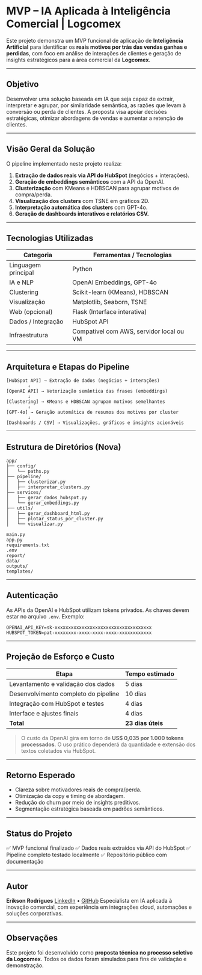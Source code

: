 # MVP – IA Aplicada à Inteligência Comercial | Logcomex

Este projeto demonstra um MVP funcional de aplicação de **Inteligência Artificial** para identificar os **reais motivos por trás das vendas ganhas e perdidas**, com foco em análise de interações de clientes e geração de insights estratégicos para a área comercial da **Logcomex**.

---

## Objetivo

Desenvolver uma solução baseada em IA que seja capaz de extrair, interpretar e agrupar, por similaridade semântica, as razões que levam à conversão ou perda de clientes. A proposta visa apoiar decisões estratégicas, otimizar abordagens de vendas e aumentar a retenção de clientes.

---

## Visão Geral da Solução

O pipeline implementado neste projeto realiza:

1. **Extração de dados reais via API do HubSpot** (negócios + interações).
2. **Geração de embeddings semânticos** com a API da OpenAI.
3. **Clusterização** com KMeans e HDBSCAN para agrupar motivos de compra/perda.
4. **Visualização dos clusters** com TSNE em gráficos 2D.
5. **Interpretação automática dos clusters** com GPT-4o.
6. **Geração de dashboards interativos e relatórios CSV.**

---

## Tecnologias Utilizadas

| Categoria           | Ferramentas / Tecnologias                |
| ------------------- | ---------------------------------------- |
| Linguagem principal | Python                                   |
| IA e NLP            | OpenAI Embeddings, GPT-4o                |
| Clustering          | Scikit-learn (KMeans), HDBSCAN           |
| Visualização        | Matplotlib, Seaborn, TSNE                |
| Web (opcional)      | Flask (Interface interativa)             |
| Dados / Integração  | HubSpot API                              |
| Infraestrutura      | Compatível com AWS, servidor local ou VM |

---

## Arquitetura e Etapas do Pipeline

```text
[HubSpot API] → Extração de dados (negócios + interações)
        ↓
[OpenAI API] → Vetorização semântica das frases (embeddings)
        ↓
[Clustering] → KMeans e HDBSCAN agrupam motivos semelhantes
        ↓
[GPT-4o] → Geração automática de resumos dos motivos por cluster
        ↓
[Dashboards / CSV] → Visualizações, gráficos e insights acionáveis
```

---

## Estrutura de Diretórios (Nova)

```
app/
├── config/
│   └── paths.py
├── pipeline/
│   ├── clusterizar.py
│   ├── interpretar_clusters.py
├── services/
│   ├── gerar_dados_hubspot.py
│   └── gerar_embeddings.py
├── utils/
│   ├── gerar_dashboard_html.py
│   ├── plotar_status_por_cluster.py
│   └── visualizar.py

main.py
app.py
requirements.txt
.env
report/
data/
outputs/
templates/
```

---

## Autenticação

As APIs da OpenAI e HubSpot utilizam tokens privados. As chaves devem estar no arquivo `.env`. Exemplo:

```
OPENAI_API_KEY=sk-xxxxxxxxxxxxxxxxxxxxxxxxxxxxxxxxxxxx
HUBSPOT_TOKEN=pat-xxxxxxxx-xxxx-xxxx-xxxx-xxxxxxxxxxxx
```

---

## Projeção de Esforço e Custo

| Etapa                                | Tempo estimado    |
| ------------------------------------ | ----------------- |
| Levantamento e validação dos dados   | 5 dias            |
| Desenvolvimento completo do pipeline | 10 dias           |
| Integração com HubSpot e testes      | 4 dias            |
| Interface e ajustes finais           | 4 dias            |
| **Total**                            | **23 dias úteis** |

> O custo da OpenAI gira em torno de **US\$ 0,035 por 1.000 tokens processados**. O uso prático dependerá da quantidade e extensão dos textos coletados via HubSpot.

---

## Retorno Esperado

* Clareza sobre motivadores reais de compra/perda.
* Otimização da copy e timing de abordagem.
* Redução do churn por meio de insights preditivos.
* Segmentação estratégica baseada em padrões semânticos.

---

## Status do Projeto

✅ MVP funcional finalizado
✅ Dados reais extraídos via API do HubSpot
✅ Pipeline completo testado localmente
✅ Repositório público com documentação

---

## Autor

**Erikson Rodrigues**
[LinkedIn](https://www.linkedin.com/in/eriksonrds) • [GitHub](https://github.com/eriksonrds)
Especialista em IA aplicada à inovação comercial, com experiência em integrações cloud, automações e soluções corporativas.

---

## Observações

Este projeto foi desenvolvido como **proposta técnica no processo seletivo da Logcomex**. Todos os dados foram simulados para fins de validação e demonstração.
